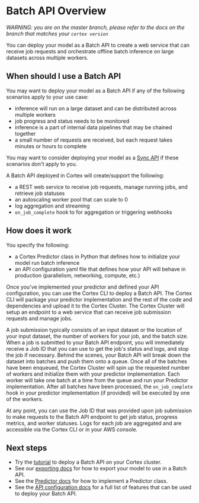 # Batch API Overview

_WARNING: you are on the master branch, please refer to the docs on the branch that matches your `cortex version`_

You can deploy your model as a Batch API to create a web service that can receive job requests and orchestrate offline batch inference on large datasets across multiple workers.

## When should I use a Batch API

You may want to deploy your model as a Batch API if any of the following scenarios apply to your use case:

* inference will run on a large dataset and can be distributed across multiple workers
* job progress and status needs to be monitored
* inference is a part of internal data pipelines that may be chained together
* a small number of requests are received, but each request takes minutes or hours to complete

You may want to consider deploying your model as a [Sync API](syncapi.md) if these scenarios don't apply to you.

A Batch API deployed in Cortex will create/support the following:

* a REST web service to receive job requests, manage running jobs, and retrieve job statuses
* an autoscaling worker pool that can scale to 0
* log aggregation and streaming
* `on_job_complete` hook to for aggregation or triggering webhooks

## How does it work

You specify the following:

* a Cortex Predictor class in Python that defines how to initialize your model run batch inference
* an API configuration yaml file that defines how your API will behave in production (parallelism, networking, compute, etc.)

Once you've implemented your predictor and defined your API configuration, you can use the Cortex CLI to deploy a Batch API. The Cortex CLI will package your predictor implementation and the rest of the code and dependencies and upload it to the Cortex Cluster. The Cortex Cluster will setup an endpoint to a web service that can receive job submission requests and manage jobs.

A job submission typically consists of an input dataset or the location of your input dataset, the number of workers for your job, and the batch size. When a job is submitted to your Batch API endpoint, you will immediately receive a Job ID that you can use to get the job's status and logs, and stop the job if necessary. Behind the scenes, your Batch API will break down the dataset into batches and push them onto a queue. Once all of the batches have been enqueued, the Cortex Cluster will spin up the requested number of workers and initialize them with your predictor implementation. Each worker will take one batch at a time from the queue and run your Predictor implementation. After all batches have been processed, the `on_job_complete` hook in your predictor implementation (if provided) will be executed by one of the workers.

At any point, you can use the Job ID that was provided upon job submission to make requests to the Batch API endpoint to get job status, progress metrics, and worker statuses. Logs for each job are aggregated and are accessible via the Cortex CLI or in your AWS console.

## Next steps

* Try the [tutorial](../../examples/batch/image-classifier/README.md) to deploy a Batch API on your Cortex cluster.
* See our [exporting docs](exporting.md) for how to export your model to use in a Batch API.
* See the [Predictor docs](batchapi/predictors.md) for how to implement a Predictor class.
* See the [API configuration docs](batchapi/api-configuration.md) for a full list of features that can be used to deploy your Batch API.
